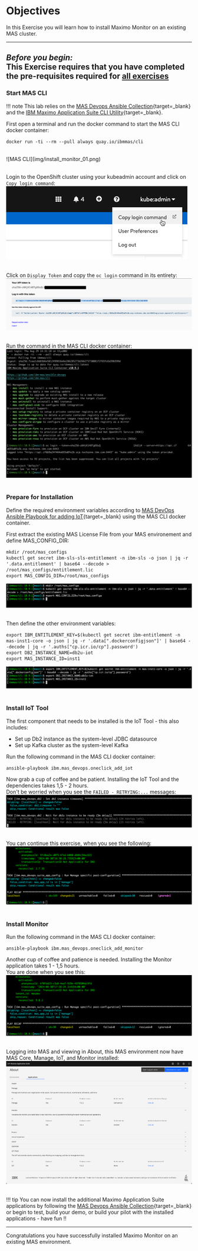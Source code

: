 # Objectives
In this Exercise you will learn how to install Maximo Monitor on an existing MAS cluster.

---
*Before you begin:*  
This Exercise requires that you have completed the pre-requisites required for [all exercises](prereqs.md)
---

### Start MAS CLI

!!! note
    This lab relies on the [MAS Devops Ansible Collection](https://ibm-mas.github.io/ansible-devops/){target=_blank} and the [IBM Maximo Application Suite CLI Utility](https://ibm-mas.github.io/cli/){target=_blank}.</br>

First open a terminal and run the docker command to start the MAS CLI docker container:
````
docker run -ti --rm --pull always quay.io/ibmmas/cli
````
</br>
![MAS CLI](img/install_monitor_01.png)</br></br>

Login to the OpenShift cluster using your kubeadmin account and click on `Copy login command`:</br>
![OCP Login Command](img/install_monitor_02.png)</br></br>

Click on `Display Token` and copy the `oc login` command in its entirety:</br>
![OCP Login Command](img/install_monitor_03.png)</br></br>

Run the command in the MAS CLI docker container:</br>
![MAS CLI](img/install_monitor_04.png)</br></br>

### Prepare for Installation

Define the required environment variables according to [MAS DevOps Ansible Playbook for adding IoT](https://ibm-mas.github.io/ansible-devops/playbooks/oneclick-iot/){target=_blank} using the MAS CLI docker container.

First extract the existing MAS License File from your MAS environement and define MAS_CONFIG_DIR:
````
mkdir /root/mas_configs
kubectl get secret ibm-sls-sls-entitlement -n ibm-sls -o json | jq -r '.data.entitlement' | base64 --decode > /root/mas_configs/entitlement.lic
export MAS_CONFIG_DIR=/root/mas_configs
````
![MAS CLI](img/install_monitor_05.png)</br></br>

Then define the other environment variables:
````
export IBM_ENTITLEMENT_KEY=$(kubectl get secret ibm-entitlement -n mas-inst1-core -o json | jq -r '.data[".dockerconfigjson"]' | base64 --decode | jq -r '.auths["cp.icr.io/cp"].password')
export DB2_INSTANCE_NAME=db2u-iot
export MAS_INSTANCE_ID=inst1
````
![MAS CLI](img/install_monitor_06.png)</br></br>

### Install IoT Tool

The first component that needs to be installed is the IoT Tool - this also includes:</br>
* Set up Db2 instance as the system-level JDBC datasource</br>
* Set up Kafka cluster as the system-level Kafka

Run the following command in the MAS CLI docker container:
````
ansible-playbook ibm.mas_devops.oneclick_add_iot
````
Now grab a cup of coffee and be patient. Installing the IoT Tool and the dependencies takes 1,5 - 2 hours.</br>
Don't be worried when you see the `FAILED - RETRYING:...` messages:</br>
![MAS CLI](img/install_monitor_07.png)</br></br>

You can continue this exercise, when you see the following:</br>
![MAS CLI](img/install_monitor_08.png)</br></br>

### Install Monitor

Run the following command in the MAS CLI docker container:
````
ansible-playbook ibm.mas_devops.oneclick_add_monitor
````
Another cup of coffee and patience is needed. Installing the Monitor application takes 1 - 1,5 hours.</br>
You are done when you see this:</br>
![MAS CLI](img/install_monitor_09.png)</br></br>

Logging into MAS and viewing in About, this MAS environment now have MAS Core, Manage, IoT, and Monitor installed:</br>
![MAS About](img/install_monitor_10.png)</br></br>


!!! tip
    You can now install the additional Maximo Application Suite applications by following the [MAS Devops Ansible Collection](https://ibm-mas.github.io/ansible-devops/){target=_blank}</br> 
    or begin to test, build your demo, or build your pilot with the installed applications - have fun !!</br>

---
Congratulations you have successfully installed Maximo Monitor on an existing MAS environment.</br>
